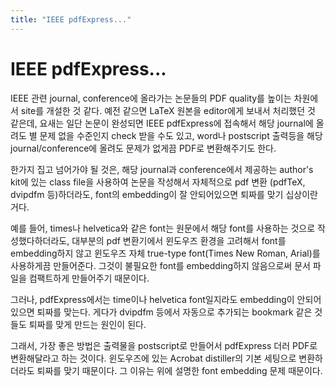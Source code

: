 ```yaml
---
title: "IEEE pdfExpress..."
---
```

# IEEE pdfExpress...

IEEE 관련 journal, conference에 올라가는 논문들의 PDF quality를 높이는 차원에서 site를 개설한 것 같다. 예전 같으면 LaTeX 원본을 editor에게 보내서 처리했던 것 같은데, 요새는 일단 논문이 완성되면 IEEE pdfExpress에 접속해서 해당 journal에 올려도 별 문제 없을 수준인지 check 받을 수도 있고, word나 postscript 출력등을 해당 journal/conference에 올려도 문제가 없게끔 PDF로 변환해주기도 한다.

한가지 집고 넘어가야 될 것은, 해당 journal과 conference에서 제공하는 author's kit에 있는 class file을 사용하여 논문을 작성해서 자체적으로 pdf 변환 (pdfTeX, dvipdfm 등)하더라도, font의 embedding이 잘 안되어있으면 퇴짜를 맞기 십상이란 거다.

예를 들어, times나 helvetica와 같은 font는 원문에서 해당 font를 사용하는 것으로 작성했다하더라도, 대부분의 pdf 변환기에서 윈도우즈 환경을 고려해서 font를 embedding하지 않고 윈도우즈 자체 true-type font(Times New Roman, Arial)를 사용하게끔 만들어준다. 그것이 불필요한 font를 embedding하지 않음으로써 문서 파일을 컴팩트하게 만들어주기 때문이다.

그러나, pdfExpress에서는 time이나 helvetica font일지라도 embedding이 안되어있으면 퇴짜를 맞는다. 게다가 dvipdfm 등에서 자동으로 추가되는 bookmark 같은 것들도 퇴짜를 맞게 만드는 원인이 된다.

그래서, 가장 좋은 방법은 출력물을 postscript로 만들어서 pdfExpress 더러 PDF로 변환해달라고 하는 것이다. 윈도우즈에 있는 Acrobat distiller의 기본 세팅으로 변환하더라도 퇴짜를 맞기 때문이다. 그 이유는 위에 설명한 font embedding 문제 때문이다.

